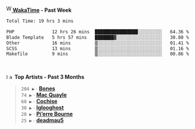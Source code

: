 <img src="https://github.com/dxnter/dxnter/assets/17434202/67b21fa4-d36d-46f9-9dec-f23d976b00ef" alt="WakaTime Logo" width="14" height="18"/><a href="https://wakatime.com/@dxnter" target="_blank"><strong> WakaTime</strong></a><strong> - Past Week</strong>

<!--START_SECTION:waka-->

```txt
Total Time: 19 hrs 3 mins

PHP              12 hrs 26 mins  ████████████████░░░░░░░░░   64.36 %
Blade Template   5 hrs 57 mins   ███████▓░░░░░░░░░░░░░░░░░   30.80 %
Other            16 mins         ▒░░░░░░░░░░░░░░░░░░░░░░░░   01.41 %
SCSS             13 mins         ▒░░░░░░░░░░░░░░░░░░░░░░░░   01.16 %
Makefile         9 mins          ▒░░░░░░░░░░░░░░░░░░░░░░░░   00.86 %
```

<!--END_SECTION:waka-->

<br/>

<!--START_LASTFM_ARTISTS:{"period": "3month", "rows": 6}-->
<a href="https://last.fm" target="_blank"><img src="https://user-images.githubusercontent.com/17434202/215290617-e793598d-d7c9-428f-9975-156db1ba89cc.svg" alt="Last.fm Logo" width="18" height="13"/></a> **Top Artists - Past 3 Months**

> `204 ▶️` ∙ **[Bones](https://www.last.fm/music/Bones)**<br/>
> `74 ▶️` ∙ **[Mac Quayle](https://www.last.fm/music/Mac+Quayle)**<br/>
> `68 ▶️` ∙ **[Cochise](https://www.last.fm/music/Cochise)**<br/>
> `30 ▶️` ∙ **[Iglooghost](https://www.last.fm/music/Iglooghost)**<br/>
> `28 ▶️` ∙ **[Pi’erre Bourne](https://www.last.fm/music/Pi%E2%80%99erre+Bourne)**<br/>
> `25 ▶️` ∙ **[deadmau5](https://www.last.fm/music/deadmau5)**<br/>
<!--END_LASTFM_ARTISTS-->
